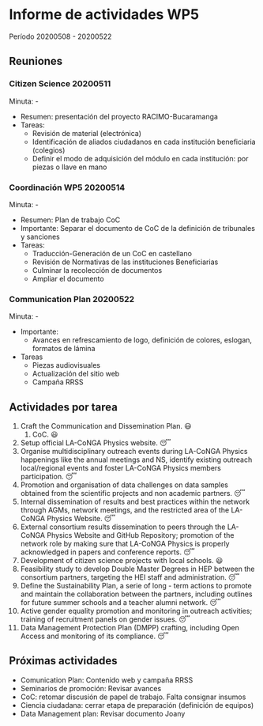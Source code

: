 # Informe de actividades WP5
Período 20200508 - 20200522
## Reuniones
### Citizen Science 20200511
Minuta: -
* Resumen: presentación del proyecto RACIMO-Bucaramanga
* Tareas:
    * Revisión de material (electrónica)
    * Identificación de aliados ciudadanos en cada institución beneficiaria (colegios)
    * Definir el modo de adquisición del módulo en cada institución: por piezas o llave en mano

### Coordinación WP5 20200514
Minuta: -
* Resumen: Plan de trabajo CoC
* Importante: Separar el documento de CoC de la definición de tribunales y sanciones
* Tareas:
    * Traducción-Generación de un CoC en castellano
	* Revisión de Normativas de las instituciones Beneficiarias
	* Culminar la recolección de documentos
    * Ampliar el documento


### Communication Plan 20200522
Minuta: -
* Importante:
    * Avances en refrescamiento de logo, definición de colores, eslogan, formatos de lámina
* Tareas
    * Piezas audiovisuales
	* Actualización del sitio web
	* Campaña RRSS

    
## Actividades por tarea
1. Craft the Communication and Dissemination Plan. :smiley:
	1. CoC. :smiley:
2. Setup official LA-CoNGA Physics website. :sleeping:
3. Organise multidisciplinary outreach events during LA-CoNGA Physics happenings like the annual meetings and NS, identify existing outreach local/regional events and foster LA-CoNGA Physics members participation. :sleeping:
4. Promotion and organisation of data challenges on data samples obtained from the scientific projects and non academic partners. :sleeping:
5. Internal dissemination of results and best practices within the network through AGMs, network meetings, and the restricted area of the LA-CoNGA Physics Website. :sleeping:
6. External consortium results dissemination to peers through the LA-CoNGA Physics Website and GitHub Repository; promotion of the network role by making sure that LA-CoNGA Physics is properly acknowledged in papers and conference reports. :sleeping:
7. Development of citizen science projects with local schools. :smiley:
8. Feasibility study to develop Double Master Degrees in HEP between the consortium partners, targeting the HEI staff and administration. :sleeping:
9. Define the Sustainability Plan, a serie of long - term actions to promote and maintain the collaboration between the partners, including outlines for future summer schools and a teacher alumni network. :sleeping:
10. Active gender equality promotion and monitoring in outreach activities; training of recruitment panels on gender issues. :sleeping:
11. Data Management Protection Plan (DMPP) crafting, including Open Access and monitoring of its compliance. :sleeping:

## Próximas actividades
* Comunication Plan: Contenido web y campaña RRSS
* Seminarios de promoción: Revisar avances
* CoC: retomar discusión de papel de trabajo. Falta consignar insumos
* Ciencia ciudadana: cerrar etapa de preparación (definición de equipos)
* Data Management plan: Revisar documento Joany
